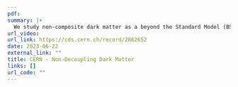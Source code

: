 ```yaml
---
pdf: 
summary: |+
  We study non-composite dark matter as a beyond the Standard Model (BSM) extension under the Higgs Effective Field Theory (HEFT) framework, which describes necessarily non-linearly realised theories perturbed around the ground state after electroweak symmetry breaking (EWSB). We focus on scalar Loryon models that acquire more than half the particle’s mass from the Higgs mechanism and found four surviving BSM candidates using experimental bounds already established, including the scalar singlet and electroweak doublet, triplet, and quartet, all assumed to be colourless and carry additional Z2 charge to prohibit further decay. We recreate the tree-level HEFT mapping of a singlet scalar BSM under the above assumptions and show that it does not have a linearly realised Standard Model Effective Field Theory (SMEFT), which perturbs the vacuum before EWSB. We numerically calculated the cosmic relic density constraint with the current value of $\Omega$DM $h$ 2 ∼ 0.12 on the mass $ms$ and Higgs portal coupling strength $\lamda s$ of the BSM scalar singlet and compared with the Loryon assumption, which rules out the resonant region around half Higgs-mass $ms$ ∼ $mh$/2. We compare the result with previous studies and conclude that only the high-mass $ms >> mh/2$ islands survive for the BSM scalar singlet if we accept that dark matter receives most of its mass from the Higgs.  
url_video: 
url_link: https://cds.cern.ch/record/2862652
date: 2023-06-22
external_link: ""
title: CERN - Non-Decoupling Dark Matter
links: []
url_code: ""
---
```



